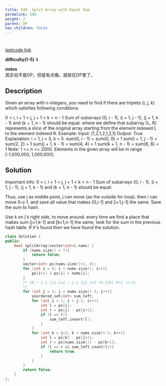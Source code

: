 ```yaml
---
title: 548. Split Array with Equal Sum
permalink: 548
weight: 2
parent: DP
has_children: false
---
```

# 
[leetcode link](https://leetcode.com/problems/split-array-with-equal-sum/)

**difficulty(1-5)** 
4

**notes**   
其实也不是DP，但是有点像。就放在DP里了。

## Description
Given an array with n integers, you need to find if there are triplets (i, j, k) which satisfies following conditions:

0 < i, i + 1 < j, j + 1 < k < n - 1
Sum of subarrays (0, i - 1), (i + 1, j - 1), (j + 1, k - 1) and (k + 1, n - 1) should be equal.
where we define that subarray (L, R) represents a slice of the original array starting from the element indexed L to the element indexed R.
Example:
Input: [1,2,1,2,1,2,1]
Output: True
Explanation:
i = 1, j = 3, k = 5. 
sum(0, i - 1) = sum(0, 0) = 1
sum(i + 1, j - 1) = sum(2, 2) = 1
sum(j + 1, k - 1) = sum(4, 4) = 1
sum(k + 1, n - 1) = sum(6, 6) = 1
Note:
1 <= n <= 2000.
Elements in the given array will be in range [-1,000,000, 1,000,000].

## Solution
Important info:
0 < i, i + 1 < j, j + 1 < k < n - 1
Sum of subarrays (0, i - 1), (i + 1, j - 1), (j + 1, k - 1) and (k + 1, n - 1) should be equal.

Thus, use j as middle point, j can move (as the outside for loop).
then i can move 0~j-1, and save all value that makes [0,i-1] and [i+1,j-1] the same. Save the sum to hash. 

Use k on j's right side, to move around. every time we find a place that makes sum [j+1,k-1] and [k+1,n-1] the same, look for the sum in the previous hash table. If it's found then we have found the solution.

```c++
class Solution {
public:
    bool splitArray(vector<int>& nums) {
        if (nums.size() < 7){
            return false;
        }
        vector<int> ps(nums.size()+1, 0);
        for (int i = 0; i < nums.size(); i++){
            ps[i+1] = ps[i] + nums[i];
        }
        /* |0 ~ i-1 |i| i+1 ~ j-1 {j} j+1 ~k-1|k| k+1 ~n-1|
        */
        for (int j = 3; j < nums.size()-3; j++){
            unordered_set<int> sum_left;
            for (int i = 1; i < j-1; i++){
                int l = ps[i];
                int r = ps[j] - ps[i+1];
                if (l == r){
                    sum_left.insert(l);
                }
            }
            for (int k = j+2; k < nums.size()-1; k++){
                int l = ps[k] - ps[j+1];
                int r = ps[nums.size()] - ps[k+1];
                if (l == r && sum_left.count(l)){
                    return true;
                }
            }
        }
        return false;
    }
};
```

<!-- 
Default label
{: .label }

Blue label
{: .label .label-blue }

Stable
{: .label .label-green }

New release
{: .label .label-purple }

Coming soon
{: .label .label-yellow }

Deprecated
{: .label .label-red } -->

